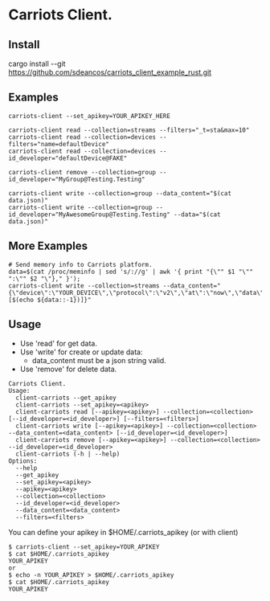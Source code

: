 # Carriots Client.

## Install

cargo install --git https://github.com/sdeancos/carriots_client_example_rust.git


## Examples

```shell
carriots-client --set_apikey=YOUR_APIKEY_HERE

carriots-client read --collection=streams --filters="_t=sta&max=10"
carriots-client read --collection=devices --filters="name=defaultDevice"
carriots-client read --collection=devices --id_developer="defaultDevice@FAKE"

carriots-client remove --collection=group --id_developer="MyGroup@Testing.Testing"

carriots-client write --collection=group --data_content="$(cat data.json)"
carriots-client write --collection=group --id_developer="MyAwesomeGroup@Testing.Testing" --data="$(cat data.json)"
```

## More Examples

```shell
# Send memory info to Carriots platform.
data=$(cat /proc/meminfo | sed 's/://g' | awk '{ print "{\"" $1 "\"" ":\"" $2 "\"}," }');
carriots-client write --collection=streams --data_content="{\"device\":\"YOUR_DEVICE\",\"protocol\":\"v2\",\"at\":\"now\",\"data\":[$(echo ${data::-1})]}"
```


## Usage

- Use 'read' for get data.
- Use 'write' for create or update data:
    - data_content must be a json string valid.
- Use 'remove' for delete data.


```shell
Carriots Client.
Usage:
  client-carriots --get_apikey
  client-carriots --set_apikey=<apikey>
  client-carriots read [--apikey=<apikey>] --collection=<collection> [--id_developer=<id_developer>] [--filters=<filters>]
  client-carriots write [--apikey=<apikey>] --collection=<collection> --data_content=<data_content> [--id_developer=<id_developer>]
  client-carriots remove [--apikey=<apikey>] --collection=<collection> --id_developer=<id_developer>
  client-carriots (-h | --help)
Options:
  --help
  --get_apikey
  --set_apikey=<apikey>
  --apikey=<apikey>
  --collection=<collection>
  --id_developer=<id_developer>
  --data_content=<data_content>
  --filters=<filters>
```

You can define your apikey in $HOME/.carriots_apikey (or with client)

```shell
$ carriots-client --set_apikey=YOUR_APIKEY
$ cat $HOME/.carriots_apikey
YOUR_APIKEY
or
$ echo -n YOUR_APIKEY > $HOME/.carriots_apikey
$ cat $HOME/.carriots_apikey
YOUR_APIKEY
```

